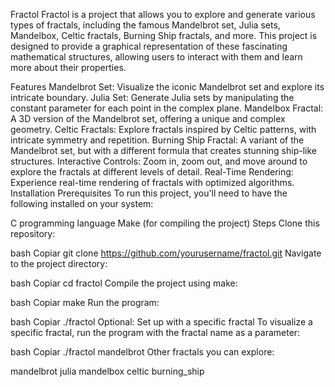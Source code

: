 Fractol
Fractol is a project that allows you to explore and generate various types of fractals, including the famous Mandelbrot set, Julia sets, Mandelbox, Celtic fractals, Burning Ship fractals, and more. This project is designed to provide a graphical representation of these fascinating mathematical structures, allowing users to interact with them and learn more about their properties.

Features
Mandelbrot Set: Visualize the iconic Mandelbrot set and explore its intricate boundary.
Julia Set: Generate Julia sets by manipulating the constant parameter for each point in the complex plane.
Mandelbox Fractal: A 3D version of the Mandelbrot set, offering a unique and complex geometry.
Celtic Fractals: Explore fractals inspired by Celtic patterns, with intricate symmetry and repetition.
Burning Ship Fractal: A variant of the Mandelbrot set, but with a different formula that creates stunning ship-like structures.
Interactive Controls: Zoom in, zoom out, and move around to explore the fractals at different levels of detail.
Real-Time Rendering: Experience real-time rendering of fractals with optimized algorithms.
Installation
Prerequisites
To run this project, you'll need to have the following installed on your system:

C programming language
Make (for compiling the project)
Steps
Clone this repository:

bash
Copiar
git clone https://github.com/yourusername/fractol.git
Navigate to the project directory:

bash
Copiar
cd fractol
Compile the project using make:

bash
Copiar
make
Run the program:

bash
Copiar
./fractol
Optional: Set up with a specific fractal
To visualize a specific fractal, run the program with the fractal name as a parameter:

bash
Copiar
./fractol mandelbrot
Other fractals you can explore:

mandelbrot
julia
mandelbox
celtic
burning_ship

